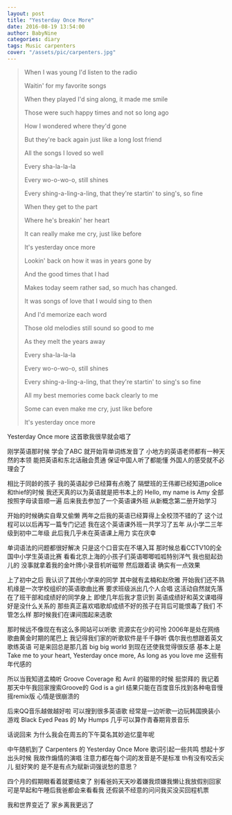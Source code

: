 ```yaml
---
layout: post
title: "Yesterday Once More"
date: 2016-08-19 13:54:00
author: BabyNine
categories: diary
tags: Music carpenters
cover: "/assets/pic/carpenters.jpg"
---
```


> When I was young I'd listen to the radio
> 
> Waitin' for my favorite songs
> 
> When they played I'd sing along, it made me smile
> 
> Those were such happy times and not so long ago
> 
> How I wondered where they'd gone
> 
> But they're back again just like a long lost friend
> 
> All the songs I loved so well
> 
> Every sha-la-la-la
> 
> Every wo-o-wo-o, still shines
> 
> Every shing-a-ling-a-ling, that they're startin' to sing's, so fine
> 
> When they get to the part
> 
> Where he's breakin' her heart
> 
> It can really make me cry, just like before
> 
> It's yesterday once more
> 
> Lookin' back on how it was in years gone by
> 
> And the good times that I had
> 
> Makes today seem rather sad, so much has changed.
> 
> It was songs of love that I would sing to then
> 
> And I'd memorize each word
> 
> Those old melodies still sound so good to me
> 
> As they melt the years away
> 
> Every sha-la-la-la
> 
> Every wo-o-wo-o, still shines
> 
> Every shing-a-ling-a-ling, that they're startin' to sing's so fine
> 
> All my best memories come back clearly to me
> 
> Some can even make me cry, just like before
> 
> It's yesterday once more
> 

Yesterday Once more 这首歌我很早就会唱了

刚学英语那时候 学会了ABC 就开始背单词练发音了 小地方的英语老师都有一种天然的本领 能把英语和东北话融会贯通 保证中国人听了都能懂 外国人的感受就不必理会了

相比于同龄的孩子 我的英语起步已经算有点晚了 隔壁班的王伟卿已经知道police和thief的时候 我还天真的以为英语就是把书本上的 Hello, my name is Amy 全部按照字母读音顺一遍 后来我去参加了一个英语课外班 从新概念第二册开始学习

开始的时候确实自卑又偷懒 两年之后我的英语已经算得上全校顶不错的了 这个过程可以以后再写一篇专门记述 我在这个英语课外班一共学习了五年 从小学二三年级到初中二年级 此后我几乎未在英语课上用力 实在庆幸

单词语法的问题都很好解决 只是这个口音实在不堪入耳 那时候总看CCTV10的全国中小学生英语比赛 看看北京上海的小孩子们英语唧唧呱呱特别洋气 我也挺起劲儿的 没事就拿着我的金叶牌小录音机听磁带 然后跟着读 确实有一点效果

上了初中之后 我认识了其他小学来的同学 其中就有孟楠和赵欣雅 开始我们还不熟 机缘是一次学校组织的英语歌曲比赛 要求班级派出几个人合唱 这活动自然就先落在了班干部和成绩好的同学身上 即使几年后我才意识到 英语成绩好和英文课唱得好是没什么关系的 那些真正喜欢唱歌却成绩不好的孩子在背后可能恨毒了我们 不管怎么样 那时候我们在课间围起来选歌

那时候远不像现在有这么多网站可以听歌 资源实在少的可怜 2006年是处在网络歌曲黄金时期的尾巴上 我记得我们家的听歌软件是千千静听 偶尔我也想跟着英文歌练英语 可是来回总是那几首 big big world 到现在还使我觉得很反感 基本上是Take me to your heart, Yesterday once more, As long as you love me 这些有年代感的

所以当我知道孟楠听 Groove Coverage 和 Avril 的磁带的时候 挺崇拜的 我记着那天中午我回家搜索Groove的 God is a girl 结果只能在百度音乐找到各种电音慢摇remix版 心情是很崩溃的

后来QQ音乐越做越好啦 可以搜到很多英语歌 经常是一边听歌一边玩韩国换装小游戏 Black Eyed Peas 的 My Humps 几乎可以算作青春期背景音乐

话说回来 为什么我会在周五的下午莫名其妙追忆童年呢

中午随机到了 Carpenters 的 Yesterday Once More 歌词引起一些共鸣 想起十岁出头时候 我故作煽情的演唱 注意力都在每个词的发音是不是标准 th有没有咬舌尖儿 挺好笑的 是不是有点为赋新词强说愁的意思？

四个月的假期眼看着就要结束了 别看爸妈天天吵着嫌我烦嫌我懒让我放假别回家 可是早起和午睡后我爸都会来看看我 还假装不经意的问问我买没买回程机票

我和世界变近了 家乡离我更远了

